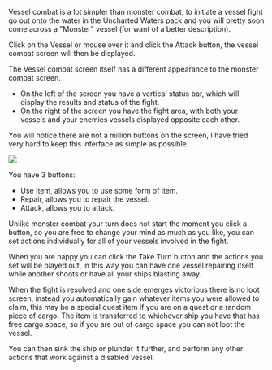Vessel combat is a lot simpler than monster combat, to initiate a vessel fight go out onto the water in the Uncharted Waters pack and you will pretty soon come across a "Monster" vessel (for want of a better description).

Click on the Vessel or mouse over it and click the Attack button, the vessel combat screen will then be displayed.

The Vessel combat screen itself has a different appearance to the monster combat screen.

*   On the left of the screen you have a vertical status bar, which will display the results and status of the fight.
*   On the right of the screen you have the fight area, with both your vessels and your enemies vessels displayed opposite each other.

You will notice there are not a million buttons on the screen, I have tried very hard to keep this interface as simple as possible.

[![](https://lohcdn.com/images/t_vesselfight.jpg)](https://lohcdn.com/images/vesselfight.jpg)

You have 3 buttons:

*   Use Item, allows you to use some form of item.
*   Repair, allows you to repair the vessel.
*   Attack, allows you to attack.

Unlike monster combat your turn does not start the moment you click a button, so you are free to change your mind as much as you like, you can set actions individually for all of your vessels involved in the fight.

When you are happy you can click the Take Turn button and the actions you set will be played out, in this way you can have one vessel repairing itself while another shoots or have all your ships blasting away.

When the fight is resolved and one side emerges victorious there is no loot screen, instead you automatically gain whatever items you were allowed to claim, this may be a special quest item if you are on a quest or a random piece of cargo. The item is transferred to whichever ship you have that has free cargo space, so if you are out of cargo space you can not loot the vessel.

You can then sink the ship or plunder it further, and perform any other actions that work against a disabled vessel.